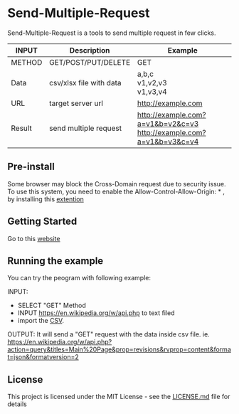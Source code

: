 # Send-Multiple-Request

Send-Multiple-Request is a tools to send multiple request in few clicks. 

| INPUT | Description | Example |
| --- | --- | --- |
| METHOD | GET/POST/PUT/DELETE | GET |
| Data | csv/xlsx file with data | a,b,c  <br> v1,v2,v3  <br> v1,v3,v4 |
| URL | target server url |	http://example.com |
|Result | send multiple request | http://example.com?a=v1&b=v2&c=v3 <br> http://example.com?a=v1&b=v3&c=v4 | 

## Pre-install

Some browser may block the Cross-Domain request due to security issue. To use this system, you need to enable the Allow-Control-Allow-Origin: * , by installing this  <a href="https://chrome.google.com/webstore/detail/allow-control-allow-origi/nlfbmbojpeacfghkpbjhddihlkkiljbi/related?hl=en">extention</a>

## Getting Started

Go to this <a href="https://toolbox.lotusfa.com/multi_request/"> website</a> 


## Running the example

You can try the peogram with following example:

INPUT: 
-	SELECT "GET" Method
- 	INPUT https://en.wikipedia.org/w/api.php to text filed 
-	import the <a href="https://toolbox.lotusfa.com/multi_request/wiki_example.csv">CSV</a>.

OUTPUT:
It will send a "GET" request with the data inside csv file.
ie. https://en.wikipedia.org/w/api.php?action=query&titles=Main%20Page&prop=revisions&rvprop=content&format=json&formatversion=2

## License

This project is licensed under the MIT License - see the [LICENSE.md](LICENSE.md) file for details

